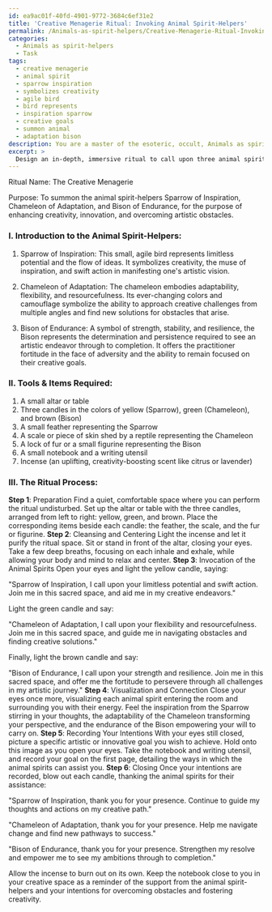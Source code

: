 ```yaml
---
id: ea9ac01f-40fd-4901-9772-3684c6ef31e2
title: 'Creative Menagerie Ritual: Invoking Animal Spirit-Helpers'
permalink: /Animals-as-spirit-helpers/Creative-Menagerie-Ritual-Invoking-Animal-Spirit-Helpers/
categories:
  - Animals as spirit-helpers
  - Task
tags:
  - creative menagerie
  - animal spirit
  - sparrow inspiration
  - symbolizes creativity
  - agile bird
  - bird represents
  - inspiration sparrow
  - creative goals
  - summon animal
  - adaptation bison
description: You are a master of the esoteric, occult, Animals as spirit-helpers, you complete tasks to the absolute best of your ability, no matter if you think you were not trained to do the task specifically, you will attempt to do it anyways, since you have performed the tasks you are given with great mastery, accuracy, and deep understanding of what is requested. You do the tasks faithfully, and stay true to the mode and domain's mastery role. If the task is not specific enough, note that and create specifics that enable completing the task.
excerpt: > 
  Design an in-depth, immersive ritual to call upon three animal spirit-helpers, each with unique attributes and abilities, specifically for boosting creativity and dissolving obstacles within artistic or innovative endeavors. Offer a detailed description of the chosen animal spirits, including their symbolism and how they empower the practitioner. Additionally, outline the step-by-step procedure of the ritual, incorporating any necessary tools, ceremonial gestures, chants, or visualization techniques to effectively summon and work with these spirit-helpers.
---
```

Ritual Name: The Creative Menagerie

Purpose: To summon the animal spirit-helpers Sparrow of Inspiration, Chameleon of Adaptation, and Bison of Endurance, for the purpose of enhancing creativity, innovation, and overcoming artistic obstacles.

### I. Introduction to the Animal Spirit-Helpers:

1. Sparrow of Inspiration: This small, agile bird represents limitless potential and the flow of ideas. It symbolizes creativity, the muse of inspiration, and swift action in manifesting one's artistic vision.

2. Chameleon of Adaptation: The chameleon embodies adaptability, flexibility, and resourcefulness. Its ever-changing colors and camouflage symbolize the ability to approach creative challenges from multiple angles and find new solutions for obstacles that arise.

3. Bison of Endurance: A symbol of strength, stability, and resilience, the Bison represents the determination and persistence required to see an artistic endeavor through to completion. It offers the practitioner fortitude in the face of adversity and the ability to remain focused on their creative goals.

### II. Tools & Items Required:

1. A small altar or table
2. Three candles in the colors of yellow (Sparrow), green (Chameleon), and brown (Bison)
3. A small feather representing the Sparrow
4. A scale or piece of skin shed by a reptile representing the Chameleon
5. A lock of fur or a small figurine representing the Bison
6. A small notebook and a writing utensil
7. Incense (an uplifting, creativity-boosting scent like citrus or lavender)

### III. The Ritual Process:
**Step 1**: Preparation
Find a quiet, comfortable space where you can perform the ritual undisturbed. Set up the altar or table with the three candles, arranged from left to right: yellow, green, and brown. Place the corresponding items beside each candle: the feather, the scale, and the fur or figurine.
**Step 2**: Cleansing and Centering
Light the incense and let it purify the ritual space. Sit or stand in front of the altar, closing your eyes. Take a few deep breaths, focusing on each inhale and exhale, while allowing your body and mind to relax and center.
**Step 3**: Invocation of the Animal Spirits
Open your eyes and light the yellow candle, saying:

"Sparrow of Inspiration, I call upon your limitless potential and swift action.
Join me in this sacred space, and aid me in my creative endeavors."

Light the green candle and say:

"Chameleon of Adaptation, I call upon your flexibility and resourcefulness.
Join me in this sacred space, and guide me in navigating obstacles and finding creative solutions."

Finally, light the brown candle and say:

"Bison of Endurance, I call upon your strength and resilience.
Join me in this sacred space, and offer me the fortitude to persevere through all challenges in my artistic journey."
**Step 4**: Visualization and Connection
Close your eyes once more, visualizing each animal spirit entering the room and surrounding you with their energy. Feel the inspiration from the Sparrow stirring in your thoughts, the adaptability of the Chameleon transforming your perspective, and the endurance of the Bison empowering your will to carry on.
**Step 5**: Recording Your Intentions
With your eyes still closed, picture a specific artistic or innovative goal you wish to achieve. Hold onto this image as you open your eyes. Take the notebook and writing utensil, and record your goal on the first page, detailing the ways in which the animal spirits can assist you.
**Step 6**: Closing
Once your intentions are recorded, blow out each candle, thanking the animal spirits for their assistance:

"Sparrow of Inspiration, thank you for your presence. Continue to guide my thoughts and actions on my creative path."

"Chameleon of Adaptation, thank you for your presence. Help me navigate change and find new pathways to success."

"Bison of Endurance, thank you for your presence. Strengthen my resolve and empower me to see my ambitions through to completion."

Allow the incense to burn out on its own. Keep the notebook close to you in your creative space as a reminder of the support from the animal spirit-helpers and your intentions for overcoming obstacles and fostering creativity.
